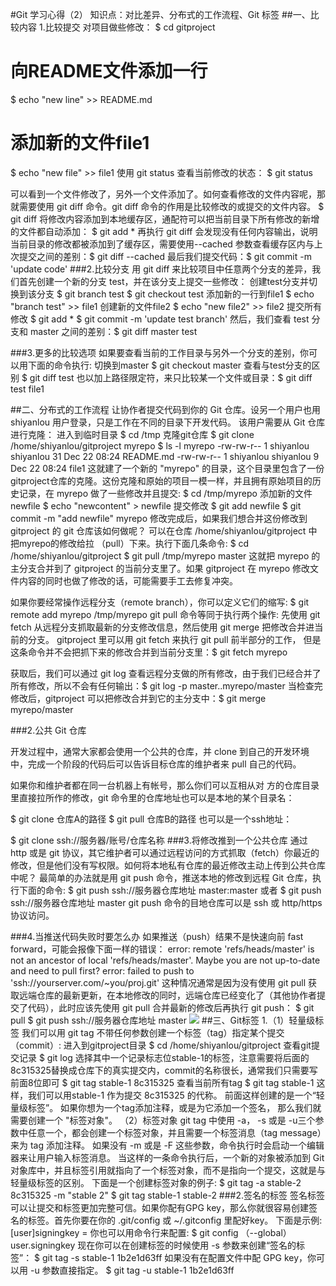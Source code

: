 #Git 学习心得（2）
知识点：对比差异、分布式的工作流程、Git 标签
##一、比较内容
1.比较提交
对项目做些修改：
$ cd gitproject
# 向README文件添加一行
$ echo "new line" >> README.md
# 添加新的文件file1
$ echo "new file" >> file1
使用 git status 查看当前修改的状态：
$ git status

可以看到一个文件修改了，另外一个文件添加了。如何查看修改的文件内容呢，那就需要使用 git diff 命令。git diff 命令的作用是比较修改的或提交的文件内容。
$ git diff
将修改内容添加到本地缓存区，通配符可以把当前目录下所有修改的新增的文件都自动添加：
$ git add *
再执行 git diff 会发现没有任何内容输出，说明当前目录的修改都被添加到了缓存区，需要使用--cached 参数查看缓存区内与上次提交之间的差别：$ git diff --cached
最后我们提交代码：$ git commit -m 'update code'
###2.比较分支
用 git diff 来比较项目中任意两个分支的差异，我们首先创建一个新的分支 test，并在该分支上提交一些修改：
 创建test分支并切换到该分支
$ git branch test
$ git checkout test
 添加新的一行到file1
$ echo "branch test" >> file1
 创建新的文件file2
$ echo "new file2" >> file2
 提交所有修改
$ git add *
$ git commit -m 'update test branch'
然后，我们查看 test 分支和 master 之间的差别：$ git diff master test

###3.更多的比较选项
如果要查看当前的工作目录与另外一个分支的差别，你可以用下面的命令执行:
 切换到master
$ git checkout master
 查看与test分支的区别
$ git diff test
也以加上路径限定符，来只比较某一个文件或目录：$ git diff test file1

##二、分布式的工作流程
让协作者提交代码到你的 Git 仓库。设另一个用户也用 shiyanlou 用户登录，只是工作在不同的目录下开发代码。
该用户需要从 Git 仓库进行克隆：
 进入到临时目录
$ cd /tmp
 克隆git仓库
$ git clone /home/shiyanlou/gitproject myrepo
$ ls -l myrepo
-rw-rw-r-- 1 shiyanlou shiyanlou 31 Dec 22 08:24 README.md
-rw-rw-r-- 1 shiyanlou shiyanlou  9 Dec 22 08:24 file1
这就建了一个新的 "myrepo" 的目录，这个目录里包含了一份gitproject仓库的克隆。这份克隆和原始的项目一模一样，并且拥有原始项目的历史记录，在 myrepo 做了一些修改并且提交:
$ cd /tmp/myrepo
 添加新的文件newfile
$ echo "newcontent" > newfile
 提交修改
$ git add newfile
$ git commit -m "add newfile"
myrepo 修改完成后，如果我们想合并这份修改到 gitproject 的 git 仓库该如何做呢？
可以在仓库 /home/shiyanlou/gitproject 中把myrepo的修改给拉 （pull）下来。执行下面几条命令:
$ cd /home/shiyanlou/gitproject
$ git pull /tmp/myrepo master
这就把 myrepo 的主分支合并到了 gitproject 的当前分支里了。如果 gitproject 在 myrepo 修改文件内容的同时也做了修改的话，可能需要手工去修复冲突。

如果你要经常操作远程分支（remote branch），你可以定义它们的缩写:
$ git remote add myrepo /tmp/myrepo
git pull 命令等同于执行两个操作: 先使用 git fetch 从远程分支抓取最新的分支修改信息，然后使用 git merge 把修改合并进当前的分支。
gitproject 里可以用 git fetch 来执行 git pull 前半部分的工作， 但是这条命令并不会把抓下来的修改合并到当前分支里：$ git fetch myrepo

获取后，我们可以通过 git log 查看远程分支做的所有修改，由于我们已经合并了所有修改，所以不会有任何输出：$ git log -p master..myrepo/master
当检查完修改后，gitproject 可以把修改合并到它的主分支中：$ git merge myrepo/master

###2.公共 Git 仓库

开发过程中，通常大家都会使用一个公共的仓库，并 clone 到自己的开发环境中，完成一个阶段的代码后可以告诉目标仓库的维护者来 pull 自己的代码。

如果你和维护者都在同一台机器上有帐号，那么你们可以互相从对 方的仓库目录里直接拉所作的修改，git 命令里的仓库地址也可以是本地的某个目录名：

$ git clone 仓库A的路径
$ git pull 仓库B的路径
也可以是一个ssh地址：

$ git clone ssh://服务器/账号/仓库名称
###3.将修改推到一个公共仓库
通过 http 或是 git 协议，其它维护者可以通过远程访问的方式抓取（fetch）你最近的修改，但是他们没有写权限。如何将本地私有仓库的最近修改主动上传到公共仓库中呢？
最简单的办法就是用 git push 命令，推送本地的修改到远程 Git 仓库，执行下面的命令:
$ git push ssh://服务器仓库地址 master:master
或者
$ git push ssh://服务器仓库地址 master
git push 命令的目地仓库可以是 ssh 或 http/https 协议访问。

###4.当推送代码失败时要怎么办
如果推送（push）结果不是快速向前 fast forward，可能会报像下面一样的错误：
error: remote 'refs/heads/master' is not an ancestor of
local  'refs/heads/master'.
Maybe you are not up-to-date and need to pull first?
error: failed to push to 'ssh://yourserver.com/~you/proj.git'
这种情况通常是因为没有使用 git pull 获取远端仓库的最新更新，在本地修改的同时，远端仓库已经变化了（其他协作者提交了代码），此时应该先使用 git pull 合并最新的修改后再执行 git push：
$ git pull
$ git push ssh://服务器仓库地址 master
![](https://i.imgur.com/mCYzagD.png)
##三、Git标签
1.（1）轻量级标签
我们可以用 git tag 不带任何参数创建一个标签（tag）指定某个提交（commit）:
 进入到gitproject目录
$ cd /home/shiyanlou/gitproject
 查看git提交记录
$ git log
 选择其中一个记录标志位stable-1的标签，注意需要将后面的8c315325替换成仓库下的真实提交内，commit的名称很长，通常我们只需要写前面8位即可
$ git tag stable-1 8c315325
 查看当前所有tag
$ git tag
stable-1
这样，我们可以用stable-1 作为提交 8c315325 的代称。
前面这样创建的是一个“轻量级标签”。
如果你想为一个tag添加注释，或是为它添加一个签名， 那么我们就需要创建一个 "标签对象"。
（2）标签对象
git tag 中使用 -a， -s 或是 -u三个参数中任意一个，都会创建一个标签对象，并且需要一个标签消息（tag message）来为 tag 添加注释。 如果没有 -m 或是 -F 这些参数，命令执行时会启动一个编辑器来让用户输入标签消息。
当这样的一条命令执行后，一个新的对象被添加到 Git 对象库中，并且标签引用就指向了一个标签对象，而不是指向一个提交，这就是与轻量级标签的区别。
下面是一个创建标签对象的例子:
$ git tag -a stable-2 8c315325 -m "stable 2"
$ git tag
stable-1
stable-2
###2.签名的标签
签名标签可以让提交和标签更加完整可信。如果你配有GPG key，那么你就很容易创建签名的标签。首先你要在你的 .git/config 或 ~/.gitconfig 里配好key。
下面是示例:
[user]signingkey = <gpg-key-id>
你也可以用命令行来配置:
$ git config （--global） user.signingkey <gpg-key-id>
现在你可以在创建标签的时候使用 -s 参数来创建“签名的标签”：
$ git tag -s stable-1 1b2e1d63ff
如果没有在配置文件中配 GPG key，你可以用 -u 参数直接指定。
$ git tag -u <gpg-key-id> stable-1 1b2e1d63ff
